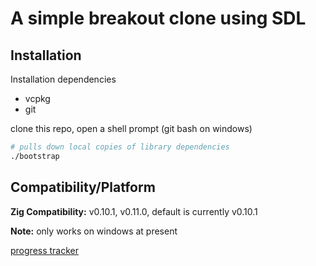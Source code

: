 # A simple breakout clone using SDL

## Installation

Installation dependencies
- vcpkg
- git

clone this repo, open a shell prompt (git bash on windows)

```sh
# pulls down local copies of library dependencies
./bootstrap
```

## Compatibility/Platform

**Zig Compatibility:** v0.10.1, v0.11.0, default is currently v0.10.1

**Note:** only works on windows at present

[progress tracker](./TODO.md)
